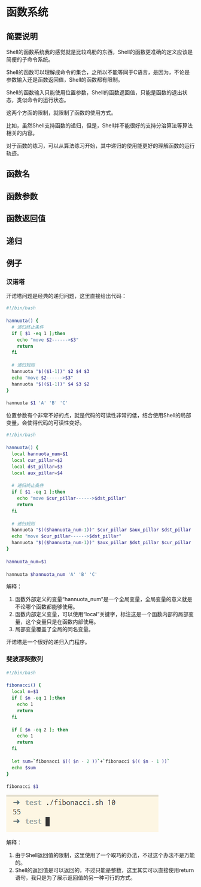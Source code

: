 # 函数系统

## 简要说明

Shell的函数系统我的感觉就是比较鸡肋的东西，Shell的函数更准确的定义应该是简便的子命令系统。

Shell的函数可以理解成命令的集合，之所以不能等同于C语言，是因为，不论是参数输入还是函数返回值，Shell的函数都有限制。

Shell的函数输入只能使用位置参数，Shell的函数返回值，只能是函数的退出状态，类似命令的运行状态。

这两个方面的限制，就限制了函数的使用方式。

比如，虽然Shell支持函数的递归，但是，Shell并不能很好的支持分治算法等算法相关的内容。

对于函数的练习，可以从算法练习开始，其中递归的使用能更好的理解函数的运行轨迹。

## 函数名

## 函数参数

## 函数返回值

## 递归

## 例子

### 汉诺塔

汗诺塔问题是经典的递归问题，这里直接给出代码：

```sh
#!/bin/bash

hannuota() {  
  # 递归终止条件
  if [ $1 -eq 1 ];then
    echo "move $2------>$3"
    return
  fi

  # 递归规则
  hannuota "$(($1-1))" $2 $4 $3
  echo "move $2------>$3"
  hannuota "$(($1-1))" $4 $3 $2
}

hannuota $1 'A' 'B' 'C'
```

位置参数有个非常不好的点，就是代码的可读性非常的低，结合使用Shell的局部变量，会使得代码的可读性变好。

```sh
#!/bin/bash

hannuota() {  
  local hannuota_num=$1
  local cur_pillar=$2
  local dst_pillar=$3
  local aux_pillar=$4

  # 递归终止条件
  if [ $1 -eq 1 ];then
    echo "move $cur_pillar------>$dst_pillar"
    return
  fi

  # 递归规则
  hannuota "$(($hannuota_num-1))" $cur_pillar $aux_pillar $dst_pillar
  echo "move $cur_pillar------>$dst_pillar"
  hannuota "$(($hannuota_num-1))" $aux_pillar $dst_pillar $cur_pillar
}

hannuota_num=$1

hannuota $hannuota_num 'A' 'B' 'C'
```

解释：

  1. 函数外部定义的变量“hannuota_num”是一个全局变量，全局变量的意义就是不论哪个函数都能够使用。
  2. 函数内部定义变量，可以使用“local”关键字，标注这是一个函数内部的局部变量，这个变量只是在函数内部使用。
  3. 局部变量覆盖了全局的同名变量。

汗诺塔是一个很好的递归入门程序。

### 斐波那契数列

```sh
#!/bin/bash

fibonacci() {
  local n=$1
  if [ $n -eq 1 ];then
    echo 1
    return
  fi

  if [ $n -eq 2 ]; then
    echo 1
    return
  fi

  let sum=`fibonacci $(( $n - 2 ))`+`fibonacci $(( $n - 1 ))`
  echo $sum
}

fibonacci $1
```

![11.png](./img/11.png)

解释：

  1. 由于Shell返回值的限制，这里使用了一个取巧的办法，不过这个办法不是万能的。
  2. Shell的返回值是可以返回的，不过只能是整数，这里其实可以直接使用return语句，我只是为了展示返回值的另一种可行的方式。
